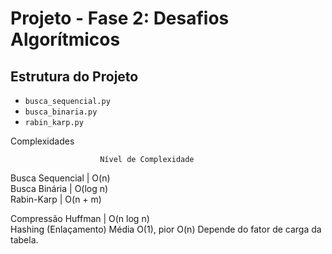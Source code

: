 # Projeto - Fase 2: Desafios Algorítmicos


## Estrutura do Projeto

- `busca_sequencial.py`
- `busca_binaria.py`
- `rabin_karp.py`


Complexidades

                        Nível de Complexidade 
Busca Sequencial    | O(n)                    
Busca Binária       | O(log n)                
Rabin-Karp          | O(n + m)  


Compressão Huffman	| O(n log n)	
Hashing (Enlaçamento)	Média O(1), pior O(n)	Depende do fator de carga da tabela.

